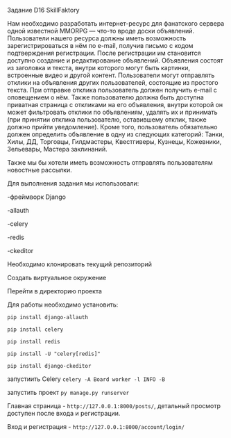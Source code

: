 Задание D16 SkillFaktory

Нам необходимо разработать интернет-ресурс для фанатского сервера одной известной MMORPG — что-то вроде доски объявлений. Пользователи нашего ресурса должны иметь возможность зарегистрироваться в нём по e-mail, получив письмо с кодом подтверждения регистрации. После регистрации им становится доступно создание и редактирование объявлений. Объявления состоят из заголовка и текста, внутри которого могут быть картинки, встроенные видео и другой контент. Пользователи могут отправлять отклики на объявления других пользователей, состоящие из простого текста. При отправке отклика пользователь должен получить e-mail с оповещением о нём. Также пользователю должна быть доступна приватная страница с откликами на его объявления, внутри которой он может фильтровать отклики по объявлениям, удалять их и принимать (при принятии отклика пользователю, оставившему отклик, также должно прийти уведомление). Кроме того, пользователь обязательно должен определить объявление в одну из следующих категорий: Танки, Хилы, ДД, Торговцы, Гилдмастеры, Квестгиверы, Кузнецы, Кожевники, Зельевары, Мастера заклинаний.

Также мы бы хотели иметь возможность отправлять пользователям новостные рассылки.

Для выполнения задания мы использовали:

-фреймворк Django

-allauth

-celery

-redis

-ckeditor

Необходимо клонировать текущий репозиторий

Создать виртуальное окружение

Перейти в директорию проекта

Для работы необходимо установить:

`pip install django-allauth`

`pip install celery`

`pip install redis`

`pip install -U "celery[redis]"`

`pip install django-ckeditor`

запустиить Celery
`celery -A Board worker -l INFO -B`

запустить проект
`py manage.py runserver`

Главная страница - `http://127.0.0.1:8000/posts/`, детальный просмотр доступен после входа и регистрации.

Вход и регистрация - `http://127.0.0.1:8000/account/login/`





